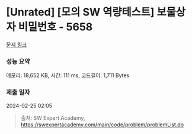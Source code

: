 # [Unrated] [모의 SW 역량테스트] 보물상자 비밀번호 - 5658 

[문제 링크](https://swexpertacademy.com/main/code/problem/problemDetail.do?contestProbId=AWXRUN9KfZ8DFAUo) 

### 성능 요약

메모리: 18,652 KB, 시간: 111 ms, 코드길이: 1,711 Bytes

### 제출 일자

2024-02-25 02:05



> 출처: SW Expert Academy, https://swexpertacademy.com/main/code/problem/problemList.do